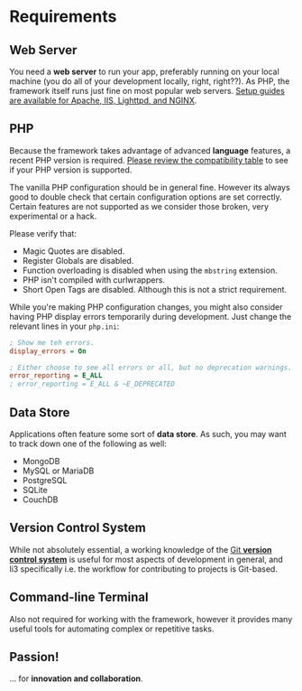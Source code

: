# Requirements

## Web Server

You need a **web server** to run your app, preferably running on your local machine (you do
all of your development locally, right, right??). As PHP, the framework itself runs just
fine on most popular web servers. [Setup guides are available for Apache, IIS, Lighttpd, and
NGINX](./web-servers.md).
 
## PHP 

Because the framework takes advantage of advanced **language** features, a recent PHP version
is required. [Please review the compatibility table](http://li3.me/versions) to see if your
PHP version is supported.

The vanilla PHP configuration should be in general fine. However its always good to double
check that certain configuration options are set correctly. Certain features are not supported
as we consider those broken, very experimental or a hack.

Please verify that:

- Magic Quotes are disabled.
- Register Globals are disabled.
- Function overloading is disabled when using the `mbstring` extension.
- PHP isn't compiled with curlwrappers.
- Short Open Tags are disabled. Although this is not a strict requirement.

While you're making PHP configuration changes, you might also consider having PHP display errors temporarily during development. Just change the relevant lines in your `php.ini`:

```ini
; Show me teh errors.
display_errors = On

; Either choose to see all errors or all, but no deprecation warnings.
error_reporting = E_ALL
; error_reporting = E_ALL & ~E_DEPRECATED
```

## Data Store

Applications often feature some sort of **data store**. As such, you may want to track down one
of the following as well:

 * MongoDB
 * MySQL or MariaDB
 * PostgreSQL
 * SQLite
 * CouchDB

## Version Control System

While not absolutely essential, a working knowledge of the [Git **version control
system**](http://git-scm.com/) is useful for most aspects of development in general, and li3
specifically i.e. the workflow for contributing to projects is Git-based.

## Command-line Terminal

Also not required for working with the framework, however it provides many useful tools
for automating complex or repetitive tasks.

## Passion!

... for **innovation and collaboration**.

